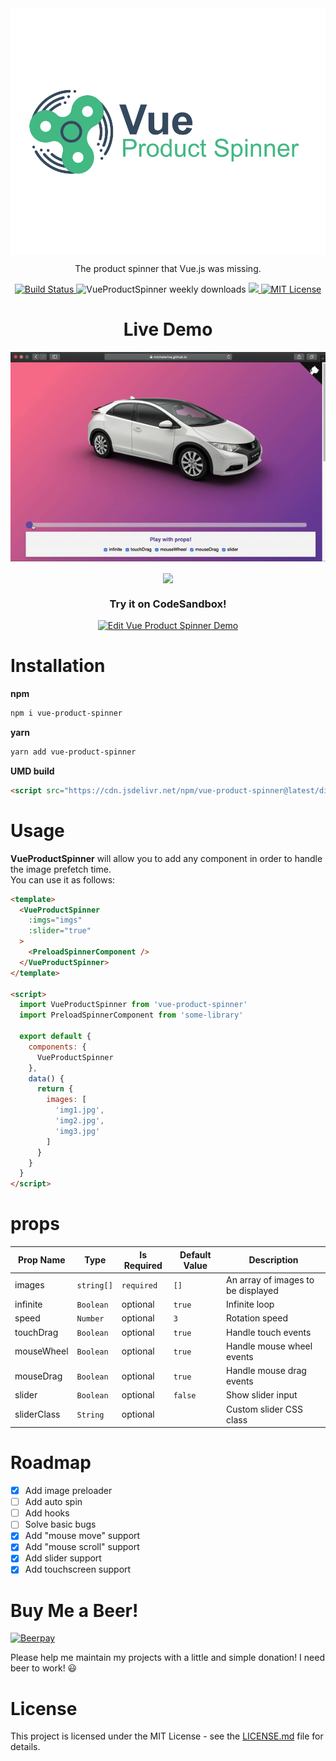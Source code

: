 <div align="center">
  <img src="/logo/VueProductSpinner.svg" width="550" align="center">
</div>

<p align="center"> The product spinner that Vue.js was missing. </p>

<p align="center">
  <a href="https://travis-ci.org/micheleriva/vue-product-spinner" target="_blank">
    <img src="https://img.shields.io/travis/micheleriva/vue-product-spinner.svg?style=for-the-badge" alt="Build Status" />
  </a>
  <img alt="VueProductSpinner weekly downloads" src="https://img.shields.io/npm/dt/vue-product-spinner.svg?label=Downloads&style=for-the-badge" />  
  <a href="https://prettier.io/" target="_blank">
    <img src="https://img.shields.io/badge/Code%20Style-Prettier-ff69b4.svg?style=for-the-badge">
  </a>
  <a href="https://opensource.org/licenses/MIT" target="_blank">
    <img src="https://img.shields.io/badge/License-MIT-yellow.svg?style=for-the-badge" alt="MIT License" />
  </a>
</p>

<h1 align="center"> Live Demo </h1>

<div align="center">
  <a href="https://micheleriva.github.io/vue-product-spinner/" target="_blank" align="center">
    <img src="/public/gif/Vue-Product-Spinner.gif" align="center">
  </a>
  <br /><br />
  <a href="https://micheleriva.github.io/vue-product-spinner/" target="_blank" align="center">
    <img src="https://img.shields.io/badge/Live%20Demo-Here-informational.svg?style=for-the-badge" align="center" alg="vue product spinner">
  </a>
  <br />

  <h3> Try it on CodeSandbox! </h3>

  <a href="https://codesandbox.io/s/437k9ojo8x?module=%2Fsrc%2FApp.vue" align="center">
    <img alt="Edit Vue Product Spinner Demo" src="https://codesandbox.io/static/img/play-codesandbox.svg">
  </a>
</div>

# Installation

**npm**
```sh
npm i vue-product-spinner
```

**yarn**
```sh
yarn add vue-product-spinner
```

**UMD build**
```html
<script src="https://cdn.jsdelivr.net/npm/vue-product-spinner@latest/dist/VueProductSpinner.umd.min.js" type="text/javascript"></script>
```

# Usage
**VueProductSpinner** will allow you to add any component in order to handle the image prefetch time. <br />
You can use it as follows:

```html
<template>
  <VueProductSpinner 
    :imgs="imgs" 
    :slider="true"
  >
    <PreloadSpinnerComponent />
  </VueProductSpinner>
</template>

<script>
  import VueProductSpinner from 'vue-product-spinner'
  import PreloadSpinnerComponent from 'some-library'

  export default {
    components: {
      VueProductSpinner
    },
    data() {
      return {
        images: [
          'img1.jpg',
          'img2.jpg',
          'img3.jpg'
        ]
      }
    }
  }
</script>

```

# props

| Prop Name | Type | Is Required | Default Value | Description |
|-|-|-|-|-|
| images | `string[]` | `required` | `[]` | An array of images to be displayed|
| infinite | `Boolean` | optional | `true` | Infinite loop |
| speed | `Number` | optional | `3` | Rotation speed |
| touchDrag | `Boolean` | optional | `true` | Handle touch events |
| mouseWheel | `Boolean` | optional | `true` | Handle mouse wheel events |
| mouseDrag | `Boolean` | optional | `true` | Handle mouse drag events |
| slider | `Boolean` | optional | `false` | Show slider input |
| sliderClass | `String` | optional | | Custom slider CSS class |


# Roadmap

- [x] Add image preloader
- [ ] Add auto spin
- [ ] Add hooks
- [ ] Solve basic bugs
- [x] Add "mouse move" support
- [x] Add "mouse scroll" support
- [x] Add slider support
- [x] Add touchscreen support

# Buy Me a Beer!

[![Beerpay](https://beerpay.io/micheleriva/vue-product-spinner/badge.svg?style=beer)](https://beerpay.io/micheleriva/vue-product-spinner)

Please help me maintain my projects with a little and simple donation! I need beer to work! 😃

# License
This project is licensed under the MIT License - see the [LICENSE.md](/LICENSE.md) file for details.
